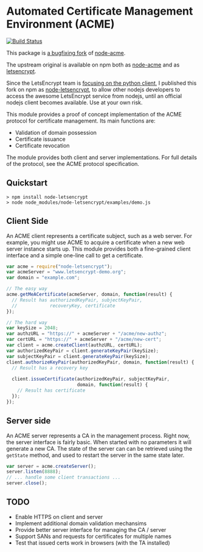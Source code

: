 Automated Certificate Management Environment (ACME)
===================================================


[![Build Status](https://travis-ci.org/michielbdejong/node-letsencrypt.svg)](https://travis-ci.org/michielbdejong/node-letsencrypt)

This package is [a bugfixing fork](https://github.com/michielbdejong/node-letsencrypt)
of [node-acme](https://github.com/letsencrypt/node-acme).

The upstream original is available on npm both as [node-acme](https://www.npmjs.com/package/node-acme)
and as [letsencrypt](https://www.npmjs.com/package/letsencrypt).

Since the LetsEncrypt team is [focusing on the python client](https://groups.google.com/a/letsencrypt.org/forum/#!msg/client-dev/ctjZbCr0rS4/tVE7LxM9CyAJ),
I published this fork on npm as [node-letsencrypt](https://www.npmjs.com/package/node-letsencrypt),
to allow other nodejs developers to access the awesome LetsEncrypt service from nodejs, until an official nodejs client becomes available. Use at your own risk.

This module provides a proof of concept implementation of
the ACME protocol for certificate management. Its main functions are:

* Validation of domain possession
* Certificate issuance
* Certificate revocation

The module provides both client and server implementations.  For
full details of the protocol, see the ACME protocol specification.


Quickstart
----------

```
> npm install node-letsencrypt
> node node_modules/node-letsencrypt/examples/demo.js
```


Client Side
-----------

An ACME client represents a certificate subject, such as a web
server.  For example, you might use ACME to acquire a certificate
when a new web server instance starts up.  This module provides
both a fine-grained client interface and a simple one-line call
to get a certificate.

```js
var acme = require("node-letsencrypt");
var acmeServer = "www.letsencrypt-demo.org";
var domain = "example.com";

// The easy way
acme.getMeACertificate(acmeServer, domain, function(result) {
  // Result has authorizedKeyPair, subjectKeyPair,
  //            recoveryKey, certificate
});

// The hard way
var keySize = 2048;
var authzURL = "https://" + acmeServer + "/acme/new-authz";
var certURL = "https://" + acmeServer + "/acme/new-cert";
var client = acme.createClient(authzURL, certURL);
var authorizedKeyPair = client.generateKeyPair(keySize);
var subjectKeyPair = client.generateKeyPair(keySize);
client.authorizeKeyPair(authorizedKeyPair, domain, function(result) {
  // Result has a recovery key
  
  client.issueCertificate(authorizedKeyPair, subjectKeyPair,
                          domain, function(result) {
    // Result has certificate
  });
});
```


Server side
-----------

An ACME server represents a CA in the management process.  Right
now, the server interface is fairly basic.  When started with no
parameters it will generate a new CA.  The state of the server can
can be retrieved using the `getState` method, and used to restart
the server in the same state later.

```js
var server = acme.createServer();
server.listen(8888);
// ... handle some client transactions ...
server.close();
```


TODO
----

* Enable HTTPS on client and server
* Implement additional domain validation mechansims
* Provide better server interface for managing the CA / server
* Support SANs and requests for certificates for multiple names
* Test that issued certs work in browsers (with the TA installed)
